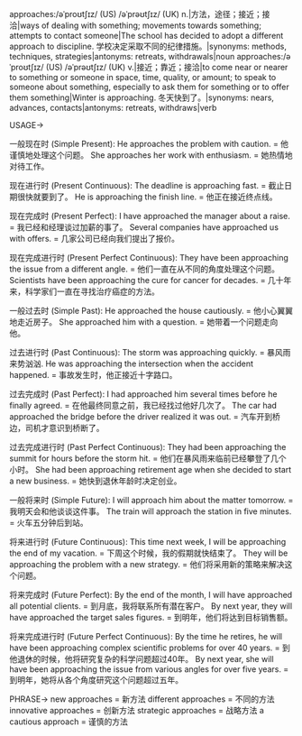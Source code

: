 approaches:/əˈproʊtʃɪz/ (US) /əˈprəʊtʃɪz/ (UK)
n.|方法，途径；接近；接洽|ways of dealing with something; movements towards something; attempts to contact someone|The school has decided to adopt a different approach to discipline. 学校决定采取不同的纪律措施。|synonyms: methods, techniques, strategies|antonyms: retreats, withdrawals|noun
approaches:/əˈproʊtʃɪz/ (US) /əˈprəʊtʃɪz/ (UK)
v.|接近；靠近；接洽|to come near or nearer to something or someone in space, time, quality, or amount; to speak to someone about something, especially to ask them for something or to offer them something|Winter is approaching. 冬天快到了。|synonyms: nears, advances, contacts|antonyms: retreats, withdraws|verb


USAGE->

一般现在时 (Simple Present):
He approaches the problem with caution. = 他谨慎地处理这个问题。
She approaches her work with enthusiasm. = 她热情地对待工作。

现在进行时 (Present Continuous):
The deadline is approaching fast. = 截止日期很快就要到了。
He is approaching the finish line. = 他正在接近终点线。

现在完成时 (Present Perfect):
I have approached the manager about a raise. = 我已经和经理谈过加薪的事了。
Several companies have approached us with offers. = 几家公司已经向我们提出了报价。

现在完成进行时 (Present Perfect Continuous):
They have been approaching the issue from a different angle. = 他们一直在从不同的角度处理这个问题。
Scientists have been approaching the cure for cancer for decades. = 几十年来，科学家们一直在寻找治疗癌症的方法。

一般过去时 (Simple Past):
He approached the house cautiously. = 他小心翼翼地走近房子。
She approached him with a question. = 她带着一个问题走向他。

过去进行时 (Past Continuous):
The storm was approaching quickly. = 暴风雨来势汹汹.
He was approaching the intersection when the accident happened. = 事故发生时，他正接近十字路口。

过去完成时 (Past Perfect):
I had approached him several times before he finally agreed. = 在他最终同意之前，我已经找过他好几次了。
The car had approached the bridge before the driver realized it was out. = 汽车开到桥边，司机才意识到桥断了。

过去完成进行时 (Past Perfect Continuous):
They had been approaching the summit for hours before the storm hit. = 他们在暴风雨来临前已经攀登了几个小时。
She had been approaching retirement age when she decided to start a new business. = 她快到退休年龄时决定创业。


一般将来时 (Simple Future):
I will approach him about the matter tomorrow. = 我明天会和他谈谈这件事。
The train will approach the station in five minutes. = 火车五分钟后到站。

将来进行时 (Future Continuous):
This time next week, I will be approaching the end of my vacation. = 下周这个时候，我的假期就快结束了。
They will be approaching the problem with a new strategy. = 他们将采用新的策略来解决这个问题。


将来完成时 (Future Perfect):
By the end of the month, I will have approached all potential clients. = 到月底，我将联系所有潜在客户。
By next year, they will have approached the target sales figures. = 到明年，他们将达到目标销售额。

将来完成进行时 (Future Perfect Continuous):
By the time he retires, he will have been approaching complex scientific problems for over 40 years. = 到他退休的时候，他将研究复杂的科学问题超过40年。
By next year, she will have been approaching the issue from various angles for over five years. = 到明年，她将从各个角度研究这个问题超过五年。


PHRASE->
new approaches = 新方法
different approaches = 不同的方法
innovative approaches = 创新方法
strategic approaches = 战略方法
a cautious approach = 谨慎的方法
